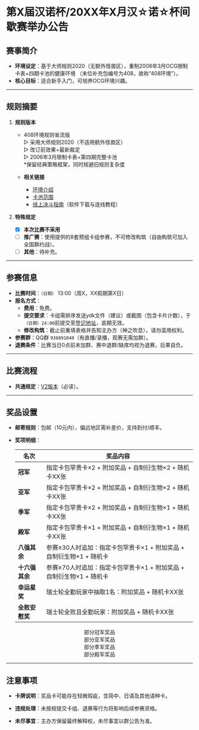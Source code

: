 # 第X届汉诺杯/20XX年X月汉☆诺☆杯间歇赛举办公告

## 赛事简介
- **环境设定**：基于大师规则2020（无额外怪兽区），重制2006年3月OCG限制卡表+四期卡池的健康环境 （末位补充包编号为408，故称“408环境”）。  
- **核心目标**：适合新手入门，可培养OCG环境兴趣。  

---

## 规则摘要
1. **规则版本**  
   - 408环境规则省流版  
     ▷ 采用大师规则2020（不适用额外怪兽区）  
     ▷ 改订前效果+最新裁定  
     ▷ 2006年3月限制卡表+第四期完整卡池  
     *保留经典策略框架，同时规避旧规则复杂度  
   
   - **相关链接**  
     - [环境介绍](../../../../../Articles/Notices/Intro.html)  
     - [卡池范围](../../../../Cardpool%20Banlist/Cardpool.html)  
     - [线上决斗指南](../../../../Notices/Online.html)（软件下载与连线教程）  
   
3. **特殊规定**  
   - [x] **本次比赛不采用**
   - [ ] **推广赛**：使用提供的8套预组卡组参赛，不可修改构筑（自由构筑可加入全国群约战）。  
   - [ ] **其他**：待补充。  

---

## 参赛信息
- **比赛时间**：`（日期）` 13:00（周X，XX假期第X日）  
- **报名方式**：  
  - **费用**：免费。  
  - **提交要求**：卡组需排序发送ydk文件（建议）或截图（包含卡片计数），于`（日期）24:00`前提交至[登记地址](https://www.wenjuan.com/s/UZBZJv6zs4N/)，逾期无效。  
  - **修改构筑**：截止前重填表格并告知主办方（神之吹息），请勿滥用权利。  
- **参赛群**：QQ群 `936891040`（有直播/录播，观赛无需加群）。  
- **退赛条件**：比赛当日0点前未加群、赛中退群/缺席均视为退赛，后果自负。  

---

## 比赛流程
- **共通规定**：[V2版本](https://www.bilibili.com/read/cv38391332/)（必读）。  

---

## 奖品设置
- **邮寄规则**：包邮（10元内），偏远地区需补差价，支持到付/顺丰。  
- **奖项明细**：  
  
  | 名次           | 奖品内容                                                     |
  | -------------- | ------------------------------------------------------------ |
  | **冠军**       | 指定卡包罕贵卡×2 + 附加奖品 + 自制衍生物×2 + 随机卡XX张      |
  | **亚军**       | 指定卡包罕贵卡×2 + 附加奖品 + 自制衍生物×2 + 随机卡XX张      |
  | **季军**       | 指定卡包罕贵卡×2 + 附加奖品 + 自制衍生物×1 + 随机卡XX张      |
  | **殿军**       | 指定卡包罕贵卡×1 + 附加奖品 + 自制衍生物×1 + 随机卡XX张      |
  | **八强其余**   | 参赛≥30人时追加：指定卡包罕贵卡×1 + 附加奖品 + 自制衍生物×1 + 随机卡 |
  | **十六强其余** | 参赛≥70人时追加：指定卡包罕贵卡×1 + 附加奖品 + 自制衍生物×1 + 随机卡 |
  | **幸运星奖**   | 瑞士轮全勤玩家中抽取1名：附加奖品 + 随机卡XX张               |
  | **全败安慰奖** | 瑞士轮全败且全勤玩家：附加奖品 + 随机卡XX张                  |
  

<center>
    <img src = ""
         width = "%">
    <br>
    部分冠军奖品
</center>

<center>
    <img src = ""
         width = "%">
    <br>
    部分亚军奖品
</center>

<center>
    <img src = ""
         width = "%">
    <br>
    部分季军奖品
</center>

<center>
    <img src = ""
         width = "%">
    <br>
    部分殿军奖品
</center>

---

## 注意事项
- **卡牌说明**：奖品卡可能存在轻微瑕疵，含简中、日语及其他语种卡。  

- **违规处理**：未按规提交卡组、退赛等行为将影响后续参赛资格。  

- **未尽事宜**：主办方保留最终解释权，未尽事宜以群公告为准。  
